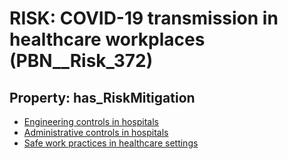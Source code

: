 # RISK: __COVID-19 transmission in healthcare workplaces__ (PBN__Risk_372)

## Property: has_RiskMitigation

* [Engineering controls in hospitals](PBN__RiskMitigation_503)
* [Administrative controls in hospitals](PBN__RiskMitigation_504)
* [Safe work practices in healthcare settings](PBN__RiskMitigation_505)

